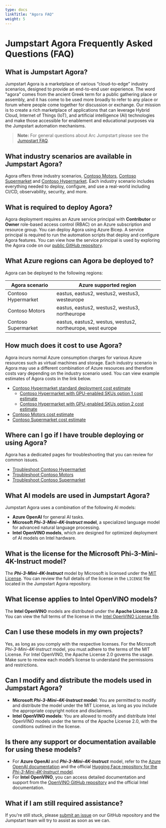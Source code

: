 ```yaml
---
type: docs
linkTitle: "Agora FAQ"
weight: 5
---
```


# Jumpstart Agora Frequently Asked Questions (FAQ)

## What is Jumpstart Agora?

Jumpstart Agora is a marketplace of various “cloud-to-edge” industry scenarios, designed to provide an end-to-end user experience. The word "agora" comes from the ancient Greek term for a public gathering place or assembly, and it has come to be used more broadly to refer to any place or forum where people come together for discussion or exchange. Our mission is to create a rich marketplace of applications that can leverage Hybrid Cloud, Internet of Things (IoT), and artificial intelligence (AI) technologies and make those accessible for enablement and educational purposes via the Jumpstart automation mechanisms.

> **Note:** For general questions about Arc Jumpstart please see the [Jumpstart FAQ](../../faq/).

## What industry scenarios are available in Jumpstart Agora?

Agora offers three industry scenarios, [Contoso Motors](../contoso_motors/), [Contoso Supermarket](../contoso_supermarket/) and [Contoso Hypermarket](../contoso_hypermarket/). Each industry scenario includes everything needed to deploy, configure, and use a real-world including CI/CD, observability, security, and more.

## What is required to deploy Agora?

Agora deployment requires an Azure service principal with **Contributor** or **Owner** role-based access control (RBAC) on an Azure subscription and resource group. You can deploy Agora using Azure Bicep. A service principal is required to run the automation scripts that deploy and configure Agora features. You can view how the service principal is used by exploring the Agora code on our [public GitHub repository](https://aka.ms/JumpstartGitHubCode).

## What Azure regions can Agora be deployed to?

Agora can be deployed to the following regions:

| Agora scenario | Azure supported region |
| ------- | ----------- |
| Contoso Hypermarket | eastus, eastus2, westus2, westus3, westeurope |
| Contoso Motors | eastus, eastus2, westus2, westus3, northeurope |
| Contoso Supermarket | eastus, eastus2, westus, westus2, northeurope, west europe |

## How much does it cost to use Agora?

Agora incurs normal Azure consumption charges for various Azure resources such as virtual machines and storage. Each industry scenario in Agora may use a different combination of Azure resources and therefore costs vary depending on the industry scenario used. You can view example estimates of Agora costs in the link below.

- [Contoso Hypermarket standard deployment cost estimate](https://aka.ms/AgoraContosoHypermarketCostEstimate)
  - [Contoso Hypermarket with GPU-enabled SKUs option 1 cost estimate](https://aka.ms/AgoraContosoHypermarketCostEstimateGPU1)
  - [Contoso Hypermarket with GPU-enabled SKUs option 2 cost estimate](https://aka.ms/AgoraContosoHypermarketCostEstimateGPU2)
- [Contoso Motors cost estimate](https://aka.ms/AgoraContosoMotorsCostEstimate)
- [Contoso Supermarket cost estimate](https://aka.ms/AgoraContosoSupermarketCostEstimate)

## Where can I go if I have trouble deploying or using Agora?

Agora has a dedicated pages for troubleshooting that you can review for common issues.

- [Troubleshoot Contoso Hypermarket](./../contoso_hypermarket/troubleshooting)
- [Troubleshoot Contoso Motors](./../contoso_motors/troubleshooting)
- [Troubleshoot Contoso Supermarket](./../contoso_supermarket/troubleshooting)

## What AI models are used in Jumpstart Agora?

Jumpstart Agora uses a combination of the following AI models:

- **Azure OpenAI** for general AI tasks.
- **Microsoft _Phi-3-Mini-4K-Instruct_ model**, a specialized language model for advanced natural language processing.
- **Intel OpenVINO models**, which are designed for optimized deployment of AI models on Intel hardware.

## What is the license for the Microsoft Phi-3-Mini-4K-Instruct model?

The **_Phi-3-Mini-4K-Instruct_** model by Microsoft is licensed under the [MIT License](https://huggingface.co/microsoft/Phi-3-mini-4k-instruct/blob/main/LICENSE). You can review the full details of the license in the `LICENSE` file located in the Jumpstart Agora repository.

## What license applies to Intel OpenVINO models?

The **Intel OpenVINO** models are distributed under the **Apache License 2.0**. You can view the full terms of the license in the [Intel OpenVINO License file](https://github.com/openvinotoolkit/openvino/blob/master/LICENSE).

## Can I use these models in my own projects?

Yes, as long as you comply with the respective licenses. For the Microsoft _Phi-3-Mini-4K-Instruct_ model, you must adhere to the terms of the MIT License. For Intel OpenVINO, the Apache License 2.0 governs the usage. Make sure to review each model’s license to understand the permissions and restrictions.

## Can I modify and distribute the models used in Jumpstart Agora?

- **Microsoft _Phi-3-Mini-4K-Instruct_ model**: You are permitted to modify and distribute the model under the MIT License, as long as you include the appropriate copyright notice and disclaimers.
- **Intel OpenVINO models**: You are allowed to modify and distribute Intel OpenVINO models under the terms of the Apache License 2.0, with the conditions outlined in the license.

## Is there any support or documentation available for using these models?

- For **Azure OpenAI** and **_Phi-3-Mini-4K-Instruct_** model, refer to the [Azure OpenAI documentation](https://learn.microsoft.com/azure/cognitive-services/openai/) and the official [Hugging Face repository for the _Phi-3-Mini-4K-Instruct_ model](https://huggingface.co/microsoft/Phi-3-mini-4k-instruct).
- For **Intel OpenVINO**, you can access detailed documentation and support from the [OpenVINO GitHub repository](https://github.com/openvinotoolkit/openvino) and the official Intel documentation.

## What if I am still required assistance?

If you're still stuck, please [submit an issue](https://aka.ms/JumpstartIssue) on our GitHub repository and the Jumpstart team will try to assist as soon as we can.
